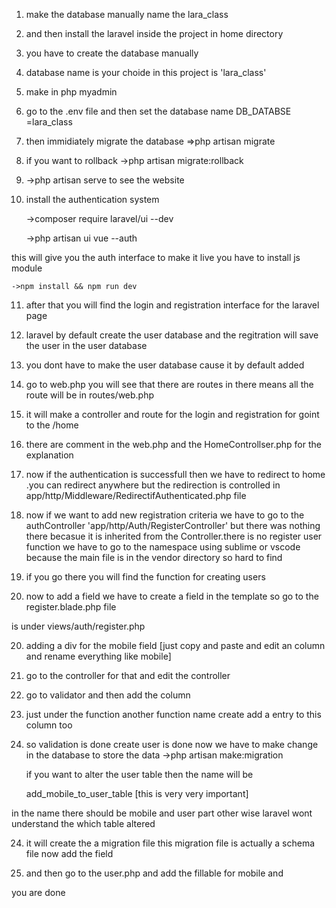 1) make the database manually name the lara_class
2) and then install the laravel inside the project in home directory
3) you have to create the database manually
4) database name is your choide in this project is 'lara_class'
5) make in php myadmin
6) go to the .env file and then set the database name
	DB_DATABSE =lara_class 
7) then immidiately migrate the database
	=>php artisan migrate
8) if you want to rollback
	->php artisan migrate:rollback
9) 	->php artisan serve
	to see the website
10) install the authentication system

	->composer require laravel/ui --dev

	->php artisan ui vue --auth

this will give you the auth interface
to make it live you have to install js module
	
	->npm install && npm run dev

11) after that you will find the login and registration 
	interface for the laravel page

12) laravel by default create the user database and the regitration will save the user in the user database

13) you dont have to make the user database cause it by default added

14) go to web.php you will see that there are routes in there
means all the route will be in routes/web.php

15) it will make a controller and route for the login and registration for goint to the /home

16) there are comment in the web.php and the HomeControllser.php
	for the explanation

17) now if the authentication is successfull then we have to redirect to home .you can redirect anywhere but 
the redirection is controlled in app/http/Middleware/RedirectifAuthenticated.php file

17) now if we want to add new registration criteria we have to 
	go to the authController 'app/http/Auth/RegisterController'
	but there was nothing there becasue it is inherited from the
	Controller.there is no register user function
	we have to go to the namespace using sublime or vscode
	because the main file is in the vendor directory so hard to find
18) if you go there you will find the function for creating users

19) now to add a field we have to create a field in the
template so go to the register.blade.php file

is under views/auth/register.php

20) adding a  div for the mobile field [just copy and paste and edit an column and rename everything like mobile]

21) go to the controller for that and edit the controller
22) go to validator and then add the column
23) just under the function another function name create add 
a entry to this column too
24) so validation is done create user is done now we have to make change in the database to store the data
	->php artisan make:migration <name>

	if you want to alter the user table then
	the name will be

	add_mobile_to_user_table [this is very very important]

in the name there should be mobile and user part
other wise laravel wont understand the which table altered

24) it will create the a migration file 
this migration file is actually a schema file now add the field

25) and then go to the user.php and add the fillable for mobile and 

you are done